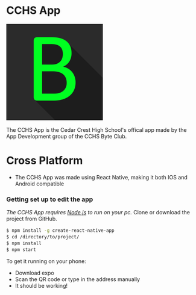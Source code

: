 # CCHS App
[<img src="https://raw.githubusercontent.com/Cornchipss/CCHS-App/master/assets/images/logo.png" alt="CCHS Byte Club" width="256" height="256" />](https://cchsbyteclub.weebly.com/)

The CCHS App is the Cedar Crest High School's offical app made by the App Development group of the CCHS Byte Club.

# Cross Platform
- The CCHS App was made using React Native, making it both IOS and Android compatible

### Getting set up to edit the app

*The CCHS App requires [Node.js](https://nodejs.org/) to run on your pc.*
Clone or download the project from GitHub.
```sh
$ npm install -g create-react-native-app
$ cd /directory/to/project/
$ npm install
$ npm start
```
To get it running on your phone:
- Download expo
- Scan the QR code or type in the address manually
- It should be working!
